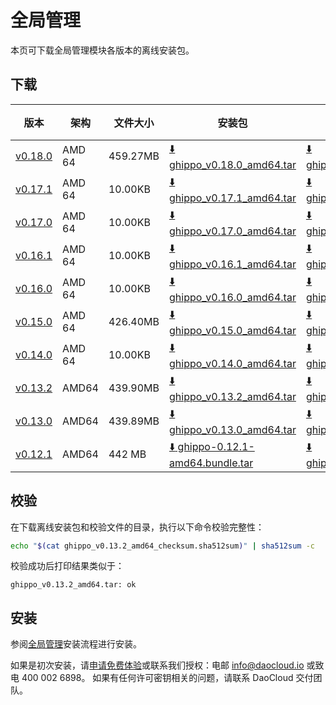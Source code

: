 # 全局管理

本页可下载全局管理模块各版本的离线安装包。

## 下载

| 版本                                                   | 架构 | 文件大小 | 安装包                                                                                                     | 校验文件 | 更新日期   |
| ------------------------------------------------------ | ----- |-------- | ---------------------------------------------------------------------------------------------------------- | ---------- | ---------- |
| [v0.18.0](../../ghippo/intro/release-notes.md) | AMD 64 | 459.27MB | [:arrow_down: ghippo_v0.18.0_amd64.tar](https://qiniu-download-public.daocloud.io/DaoCloud_Enterprise/ghippo_v0.18.0_amd64.tar) | [:arrow_down: ghippo_v0.18.0_amd64_checksum.sha512sum](https://qiniu-download-public.daocloud.io/DaoCloud_Enterprise/ghippo_v0.18.0_amd64_checksum.sha512sum) | 2023-06-27 |
| [v0.17.1](../../ghippo/intro/release-notes.md) | AMD 64 | 10.00KB | [:arrow_down: ghippo_v0.17.1_amd64.tar](https://qiniu-download-public.daocloud.io/DaoCloud_Enterprise/ghippo_v0.17.1_amd64.tar) | [:arrow_down: ghippo_v0.17.1_amd64_checksum.sha512sum](https://qiniu-download-public.daocloud.io/DaoCloud_Enterprise/ghippo_v0.17.1_amd64_checksum.sha512sum) | 2023-06-08 |
| [v0.17.0](../../ghippo/intro/release-notes.md) | AMD 64 | 10.00KB | [:arrow_down: ghippo_v0.17.0_amd64.tar](https://qiniu-download-public.daocloud.io/DaoCloud_Enterprise/ghippo_v0.17.0_amd64.tar) | [:arrow_down: ghippo_v0.17.0_amd64_checksum.sha512sum](https://qiniu-download-public.daocloud.io/DaoCloud_Enterprise/ghippo_v0.17.0_amd64_checksum.sha512sum) | 2023-05-31 |
| [v0.16.1](../../ghippo/intro/release-notes.md) | AMD 64 | 10.00KB | [:arrow_down: ghippo_v0.16.1_amd64.tar](https://qiniu-download-public.daocloud.io/DaoCloud_Enterprise/ghippo_v0.16.1_amd64.tar) | [:arrow_down: ghippo_v0.16.1_amd64_checksum.sha512sum](https://qiniu-download-public.daocloud.io/DaoCloud_Enterprise/ghippo_v0.16.1_amd64_checksum.sha512sum) | 2023-04-27 |
| [v0.16.0](../../ghippo/intro/release-notes.md) | AMD 64 | 10.00KB | [:arrow_down: ghippo_v0.16.0_amd64.tar](https://qiniu-download-public.daocloud.io/DaoCloud_Enterprise/ghippo_v0.16.0_amd64.tar) | [:arrow_down: ghippo_v0.16.0_amd64_checksum.sha512sum](https://qiniu-download-public.daocloud.io/DaoCloud_Enterprise/ghippo_v0.16.0_amd64_checksum.sha512sum) | 2023-04-27 |
| [v0.15.0](../../ghippo/intro/release-notes.md) | AMD 64 | 426.40MB | [:arrow_down: ghippo_v0.15.0_amd64.tar](https://qiniu-download-public.daocloud.io/DaoCloud_Enterprise/ghippo_v0.15.0_amd64.tar) | [:arrow_down: ghippo_v0.15.0_amd64_checksum.sha512sum](https://qiniu-download-public.daocloud.io/DaoCloud_Enterprise/ghippo_v0.15.0_amd64_checksum.sha512sum) | 2023-03-29 |
| [v0.14.0](../../ghippo/intro/release-notes.md) | AMD 64 | 10.00KB | [:arrow_down: ghippo_v0.14.0_amd64.tar](https://qiniu-download-public.daocloud.io/DaoCloud_Enterprise/ghippo_v0.14.0_amd64.tar) | [:arrow_down: ghippo_v0.14.0_amd64_checksum.sha512sum](https://qiniu-download-public.daocloud.io/DaoCloud_Enterprise/ghippo_v0.14.0_amd64_checksum.sha512sum) | 2023-02-27 |
| [v0.13.2](../../ghippo/intro/release-notes.md) | AMD64 | 439.90MB | [:arrow_down: ghippo_v0.13.2_amd64.tar](https://qiniu-download-public.daocloud.io/DaoCloud_Enterprise/ghippo_v0.13.2_amd64.tar) | [:arrow_down: ghippo_v0.13.2_amd64_checksum.sha512sum](https://qiniu-download-public.daocloud.io/DaoCloud_Enterprise/ghippo_v0.13.2_amd64_checksum.sha512sum) | 2022-12-29 |
| [v0.13.0](../../ghippo/intro/release-notes.md) | AMD64 | 439.89MB | [:arrow_down: ghippo_v0.13.0_amd64.tar](https://qiniu-download-public.daocloud.io/DaoCloud_Enterprise/ghippo_v0.13.0_amd64.tar) | [:arrow_down: ghippo_v0.13.0_amd64_checksum.sha512sum](https://qiniu-download-public.daocloud.io/DaoCloud_Enterprise/ghippo_v0.13.0_amd64_checksum.sha512sum) | 2022-12-29 |
| [v0.12.1](../../ghippo/intro/release-notes.md) | AMD64 | 442 MB   | [:arrow_down: ghippo-0.12.1-amd64.bundle.tar](https://proxy-qiniu-download-public.daocloud.io/DaoCloud_Enterprise/ghippo-0.12.1-amd64.bundle.tar) | [:arrow_down: ghippo_v0.12.1_amd64_checksum.sha512sum](https://qiniu-download-public.daocloud.io/DaoCloud_Enterprise/ghippo_v0.12.1_amd64_checksum.sha512sum) | 2022-11-29 |

## 校验

在下载离线安装包和校验文件的目录，执行以下命令校验完整性：

```sh
echo "$(cat ghippo_v0.13.2_amd64_checksum.sha512sum)" | sha512sum -c
```

校验成功后打印结果类似于：

```none
ghippo_v0.13.2_amd64.tar: ok
```

## 安装

参阅[全局管理](../../ghippo/install/offline-install.md)安装流程进行安装。

如果是初次安装，请[申请免费体验](../../dce/license0.md)或联系我们授权：电邮 info@daocloud.io 或致电 400 002 6898。
如果有任何许可密钥相关的问题，请联系 DaoCloud 交付团队。
